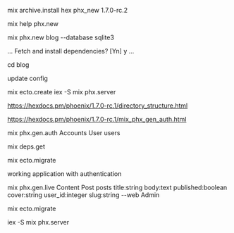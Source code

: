 mix archive.install hex phx_new 1.7.0-rc.2 

mix help phx.new

mix phx.new blog --database sqlite3

...
Fetch and install dependencies? [Yn] y
...

cd blog

update config

mix ecto.create
iex -S mix phx.server


https://hexdocs.pm/phoenix/1.7.0-rc.1/directory_structure.html


https://hexdocs.pm/phoenix/1.7.0-rc.1/mix_phx_gen_auth.html

mix phx.gen.auth Accounts User users

mix deps.get

mix ecto.migrate


working application with authentication

mix phx.gen.live Content Post posts title:string body:text published:boolean cover:string user_id:integer slug:string --web Admin

mix ecto.migrate

iex -S mix phx.server
